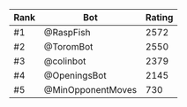Rank|Bot|Rating
---|---|---
#1|@RaspFish|2572
#2|@ToromBot|2550
#3|@colinbot|2379
#4|@OpeningsBot|2145
#5|@MinOpponentMoves|730
